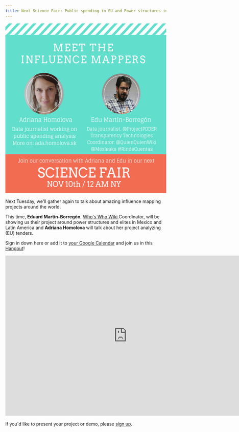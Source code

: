 ```yaml
---
title: Next Science Fair: Public spending in EU and Power structures in México
---
```


<img class="aligncenter wp-image-414 size-full" src="/assets/images/sfnoveng.png" alt="Science Fair-2" width="530" height="530" />
<p style="text-align: left;">Next Tuesday, we'll gather again to talk about amazing influence mapping projects around the world.</p>
This time, <strong>Eduard Martín-Borregón</strong>, <a href="http://influencemapping.us11.list-manage1.com/track/click?u=b7879e46ae6d48556b2b87fc2&amp;id=21674bed58&amp;e=8bed38abc7" target="_blank">Who's Who Wiki </a>Coordinator, will be showing us their project around power structures and elites in Mexico and Latin America and <strong>Adriana Homolova</strong> will talk about her project analyzing (EU) tenders.

Sign in down here or add it to <a href="https://calendar.google.com/calendar/event?action=TEMPLATE&amp;tmeid=NDFldGE1cmEzN2ZxbG5taDk2MDliMGkxdmsgZGpldnVidjJkcTJqbm9sN2QxMXEydDJwc2dAZw&amp;tmsrc=djevubv2dq2jnol7d11q2t2psg%40group.calendar.google.com" target="_blank">your Google Calendar</a> and join us in this <a href="https://plus.google.com/hangouts/_/g7fdttgtk3xd5aud6k6vz4bthya" target="_blank">Hangout</a>!

<!--more-->

<iframe src="https://docs.google.com/forms/d/13laa94U8Yyv1ScyKwlRe6iu2KfPlGhP3WvpGgNJw5Nc/viewform?embedded=true" width="760" height="500" frameborder="0" marginwidth="0" marginheight="0">Cargando...</iframe>

If you'd like to present your project or demo, please <a href="http://influencemapping.us11.list-manage.com/track/click?u=b7879e46ae6d48556b2b87fc2&amp;id=a135429a79&amp;e=8bed38abc7" target="_blank">sign up</a>.
